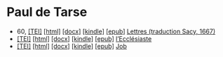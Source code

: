 # Paul de Tarse

* 60,  <a title="Source XML/TEI" class="file tei" href="https://hurlus.github.io/tei/bible60_paul1667.xml">[TEI]</a>  <a title="HTML une page" class="file html" href="https://hurlus.github.io/bible/bible60_paul1667.html">[html]</a>  <a title="Bureautique (LibreOffice, MS.Word)" class="file docx" href="https://hurlus.github.io/bible/bible60_paul1667.docx">[docx]</a>  <a title="Amazon.kindle" class="file mobi" href="https://hurlus.github.io/bible/bible60_paul1667.mobi">[kindle]</a>  <a title="EPUB, pour liseuses et téléphones" class="file epub" href="https://hurlus.github.io/bible/bible60_paul1667.epub">[epub]</a>  <a href="https://hurlus.github.io/bible/bible60_paul1667.html">Lettres (traduction Sacy, 1667)</a>
*  <a title="Source XML/TEI" class="file tei" href="https://hurlus.github.io/tei/bible_ecclesiaste.xml">[TEI]</a>  <a title="HTML une page" class="file html" href="https://hurlus.github.io/bible/bible_ecclesiaste.html">[html]</a>  <a title="Bureautique (LibreOffice, MS.Word)" class="file docx" href="https://hurlus.github.io/bible/bible_ecclesiaste.docx">[docx]</a>  <a title="Amazon.kindle" class="file mobi" href="https://hurlus.github.io/bible/bible_ecclesiaste.mobi">[kindle]</a>  <a title="EPUB, pour liseuses et téléphones" class="file epub" href="https://hurlus.github.io/bible/bible_ecclesiaste.epub">[epub]</a>  <a href="https://hurlus.github.io/bible/bible_ecclesiaste.html">l’Ecclésiaste</a>
*  <a title="Source XML/TEI" class="file tei" href="https://hurlus.github.io/tei/bible_job.xml">[TEI]</a>  <a title="HTML une page" class="file html" href="https://hurlus.github.io/bible/bible_job.html">[html]</a>  <a title="Bureautique (LibreOffice, MS.Word)" class="file docx" href="https://hurlus.github.io/bible/bible_job.docx">[docx]</a>  <a title="Amazon.kindle" class="file mobi" href="https://hurlus.github.io/bible/bible_job.mobi">[kindle]</a>  <a title="EPUB, pour liseuses et téléphones" class="file epub" href="https://hurlus.github.io/bible/bible_job.epub">[epub]</a>  <a href="https://hurlus.github.io/bible/bible_job.html">Job</a>
